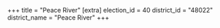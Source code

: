 +++
title = "Peace River"
[extra]
election_id = 40
district_id = "48022"
district_name = "Peace River"
+++
